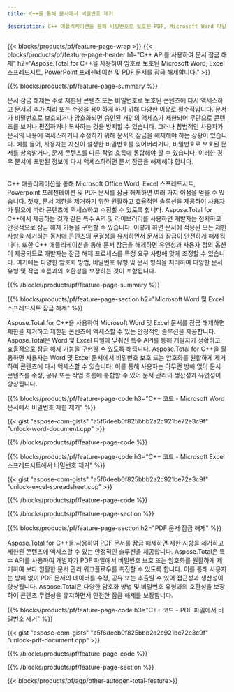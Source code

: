 ```yaml
---
title: C++를 통해 문서에서 비밀번호 제거 

description: C++ 애플리케이션을 통해 비밀번호로 보호된 PDF, Microsoft Word 파일 Excel 스프레드시트 및 PowerPoint 프리젠테이션 파일을 잠금 해제하세요.
---
```


{{< blocks/products/pf/feature-page-wrap >}}
{{< blocks/products/pf/feature-page-header h1="C++ API를 사용하여 문서 잠금 해제" h2="Aspose.Total for C++을 사용하여 암호로 보호된 Microsoft Word, Excel 스프레드시트, PowerPoint 프레젠테이션 및 PDF 문서를 잠금 해제합니다." >}}

{{% blocks/products/pf/feature-page-summary %}}

문서 잠금 해제는 주로 제한된 콘텐츠 또는 비밀번호로 보호된 콘텐츠에 다시 액세스하고 문서의 추가 처리 또는 수정을 용이하게 하기 위해 다양한 이유로 필수적입니다. 문서가 비밀번호로 보호되거나 암호화되면 승인된 개인의 액세스가 제한되어 무단으로 콘텐츠를 보거나 편집하거나 복사하는 것을 방지할 수 있습니다. 그러나 합법적인 사용자가 문서의 내용에 액세스하거나 수정하기 위해 문서의 잠금을 해제해야 하는 상황이 있습니다. 예를 들어, 사용자는 자신이 설정한 비밀번호를 잊어버리거나, 비밀번호로 보호된 문서를 상속받거나, 문서 콘텐츠를 다른 작업 흐름에 통합해야 할 수 있습니다. 이러한 경우 문서에 포함된 정보에 다시 액세스하려면 문서 잠금을 해제해야 합니다.<br /><br />

C++ 애플리케이션을 통해 Microsoft Office Word, Excel 스프레드시트, Powerpoint 프레젠테이션 및 PDF 문서를 잠금 해제하면 여러 가지 이점을 얻을 수 있습니다. 첫째, 문서 제한을 제거하기 위한 원활하고 효율적인 솔루션을 제공하여 사용자가 필요에 따라 콘텐츠에 액세스하고 수정할 수 있도록 합니다. Aspose.Total for C++에서 제공하는 것과 같은 특수 API 및 라이브러리를 사용하면 개발자는 정확하고 안정적으로 잠금 해제 기능을 구현할 수 있습니다. 이렇게 하면 문서에 적용된 모든 제한 사항을 제거하는 동시에 콘텐츠의 무결성을 유지하면서 문서의 잠금이 안전하게 해제됩니다. 또한 C++ 애플리케이션을 통해 문서 잠금을 해제하면 유연성과 사용자 정의 옵션이 제공되므로 개발자는 잠금 해제 프로세스를 특정 요구 사항에 맞게 조정할 수 있습니다. 여기에는 다양한 암호화 방법, 비밀번호 유형 및 문서 형식을 처리하여 다양한 문서 유형 및 작업 흐름과의 호환성을 보장하는 것이 포함됩니다. 

{{% /blocks/products/pf/feature-page-summary  %}}

{{% blocks/products/pf/feature-page-section  h2="Microsoft Word 및 Excel 스프레드시트 잠금 해제" %}}

Aspose.Total for C++을 사용하여 Microsoft Word 및 Excel 문서를 잠금 해제하면 제한을 제거하고 제한된 콘텐츠에 액세스할 수 있는 안정적인 솔루션을 제공합니다. Aspose.Total은 Word 및 Excel 파일에 맞춰진 특수 API를 통해 개발자가 정확하고 효율적으로 잠금 해제 기능을 구현할 수 있도록 해줍니다. Aspose.Total for C++을 활용하면 사용자는 Word 및 Excel 문서에서 비밀번호 보호 또는 암호화를 원활하게 제거하여 콘텐츠에 다시 액세스할 수 있습니다. 이를 통해 사용자는 아무런 방해 없이 문서 콘텐츠를 수정, 공유 또는 작업 흐름에 통합할 수 있어 문서 관리의 생산성과 유연성이 향상됩니다.

{{% blocks/products/pf/feature-page-code h3="C++ 코드 - Microsoft Word 문서에서 비밀번호 제한 제거" %}}

{{< gist "aspose-com-gists" "a5f6deeb0f825bbb2a2c921be72e3c9f" "unlock-word-document.cpp" >}}

{{% /blocks/products/pf/feature-page-code  %}}

{{% blocks/products/pf/feature-page-code h3="C++ 코드 - Microsoft Excel 스프레드시트에서 비밀번호 제거" %}}

{{< gist "aspose-com-gists" "a5f6deeb0f825bbb2a2c921be72e3c9f" "unlock-excel-spreadsheet.cpp" >}}

{{% /blocks/products/pf/feature-page-code  %}}

{{% /blocks/products/pf/feature-page-section %}}

{{% blocks/products/pf/feature-page-section  h2="PDF 문서 잠금 해제" %}}

Aspose.Total for C++을 사용하여 PDF 문서를 잠금 해제하면 제한 사항을 제거하고 제한된 콘텐츠에 액세스할 수 있는 안정적인 솔루션을 제공합니다. Aspose.Total은 특수 API를 사용하여 개발자가 PDF 파일에서 비밀번호 보호 또는 암호화를 원활하게 제거하여 보다 원활한 문서 관리 워크플로우를 촉진할 수 있도록 합니다. 이를 통해 사용자는 방해 없이 PDF 문서의 데이터를 수정, 공유 또는 추출할 수 있어 접근성과 생산성이 향상됩니다. Aspose.Total은 다양한 암호화 방법 및 비밀번호 유형과의 호환성을 보장하여 콘텐츠 무결성을 유지하면서 안전한 잠금 해제를 보장합니다.

{{% blocks/products/pf/feature-page-code h3="C++ 코드 - PDF 파일에서 비밀번호 제거" %}}

{{< gist "aspose-com-gists" "a5f6deeb0f825bbb2a2c921be72e3c9f" "unlock-pdf-document.cpp" >}}

{{% /blocks/products/pf/feature-page-code  %}}

{{% /blocks/products/pf/feature-page-section %}}

{{< blocks/products/pf/agp/other-autogen-total-feature>}}
